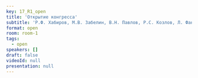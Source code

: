 ```yaml
---
key: 17_R1_open
title: 'Открытие конгресса'
subtitle: 'Р.Ф. Хабиров, М.В. Забелин, В.Н. Павлов, Р.С. Козлов, Л. Фань, А.Ш. Иноятов'
format: open
room: room-1
tags:
  - open
speakers: []
draft: false
videoId: null
presentation: null
---
```

